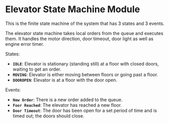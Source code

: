 # Elevator State Machine Module

This is the finite state machine of the system that has 3 states and 3 events. 

The elevator state machine takes local orders from the queue and executes them. It handles the motor direction, door timeout, door light as well as engine error timer. 

States: 
- **`IDLE`**: Elevator is stationary (standing still) at a floor with closed doors, waiting to get an order.
- **`MOVING`**: Elevator is either moving between floors or going past a floor. 
- **`DOOROPEN`**: Elevator is at a floor with the door open. 

Events: 
- **`New Order`**: There is a new order added to the queue. 
- **`Foor Reached`**: The elevator has reached a new floor. 
- **`Door Timeout`**: The door has been open for a set period of time and is timed out; the doors should close. 
